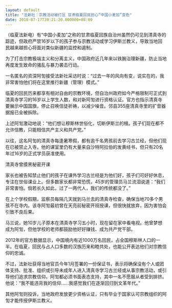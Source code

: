 ```yaml
---
layout: default
title: "法新社：宗教活动被打压 甘肃临夏回民担心“中国小麦加”变色"
date: 2018-07-17T20:21:20.000000+08:00
---
```


（临夏法新电）有“中国小麦加”之称的甘肃临夏回族自治州虽然仍可见到清真寺的踪迹，但政府严禁16岁以下的孩子参与宗教活动或学习伊斯兰教义，导致当地回民越来越担心将面对类似新疆的监控和遏制。


为了打击宗教极端主义和分离主义，中国政府近几年来以铁腕治理新疆，防止当地再度发生致命的骚乱与暴力袭击行动。


一名匿名的资深阿訇接受法新社采访时说：“过去一年的风向有变，说实在的，我非常害怕他们将在这里推行新疆（管理）模式。”


临夏的回民历来都享有相对自由的宗教环境，但自治州政府如今严格限制可正式到清真寺学习的16岁以上学生人数，和对新阿訇进行资格认证。官方也指示清真寺要展示中国国旗，停止召唤信徒祈祷，以减少噪音。邻县355座清真寺里的扩音器据报已全被拆除。


上述阿訇激动地说：“他们想让穆斯林世俗化，切断伊斯兰的根。孩子们现在都不允许信教，只能相信共产主义和共产党。”


以往，这名阿訇的清真寺每逢暑寒假，都有逾千名男孩前去学习古兰经，但他们现在已被禁止入寺。他的课室里仍有大量来自沙特阿拉伯的发黄经书，但只有20名年过16岁的正式学员获准使用。


清真寺曾摸黑秘密开课


家长也被告知禁止他们的孩子在课外学习古兰经是为他们好，孩子们可好好休息，专注在世俗课业上。但多数家长都非常恐慌，45岁的管理员马兰流泪说道：“我们非常害怕。倘若长久如此，过了一两代人，我们的传统都没了。”


在上个学校假期，监察员每隔几天就到马兰去的清真寺检查，确保当地70多个男孩不在寺内。该寺阿訇最初曾在天亮前秘密开班授课，但很快就放弃，因为害怕会引致不良后果。


马兰说，她10岁儿子原本在清真寺学习五小时，现在留在家中看电视。他曾梦想成为阿訇，但他学校的老师都鼓励他好好赚钱、成为共产党干部。


2012年的官方数据显示，中国境内有近1000万名回民，占全国穆斯林人口的一半。在临夏，回民与占人口多数的汉族历来和睦共处，也能公开表达他们对宗教信仰的忠诚。


不过，法新社获得当地官员今年1月签署的一份保证书，表示将确保没有个人或团体支持、批准、组织或引导未成年人进入清真寺学习古兰经或从事宗教活动，或引导他们追求宗教信仰。阿訇都必须书面表态支持，其中一名不愿服从者受到排挤。他说：“我不能违背我的信仰……我感觉我们在逐渐回归到文革年代。”


其他阿訇则投诉，当地政府发放更少资格认证，只有毕业于国家认可宗教组织的阿訇才能传授伊斯兰教义。

